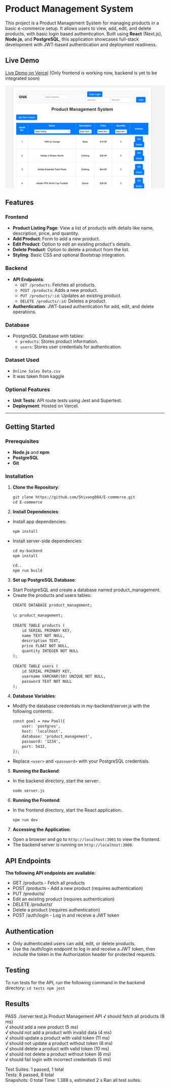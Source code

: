 # Product Management System

This project is a Product Management System for managing products in a basic e-commerce setup. It allows users to view, add, edit, and delete products, with basic login based authentication. Built using **React** (Next.js), **Node.js**, and **PostgreSQL**, this application showcases full-stack development with JWT-based authentication and deployment readiness.

## Live Demo

[Live Demo on Vercel](https://e-commerce-silk-iota-15.vercel.app/) (Only frontend is working now, backend is yet to be integrated soon)

![Preview](image.png)


## Features

### Frontend
- **Product Listing Page**: View a list of products with details like name, description, price, and quantity.
- **Add Product**: Form to add a new product.
- **Edit Product**: Option to edit an existing product's details.
- **Delete Product**: Option to delete a product from the list.
- **Styling**: Basic CSS and optional Bootstrap integration.

### Backend
- **API Endpoints**:
  - `GET /products`: Fetches all products.
  - `POST /products`: Adds a new product.
  - `PUT /products/:id`: Updates an existing product.
  - `DELETE /products/:id`: Deletes a product.
- **Authentication**: JWT-based authentication for add, edit, and delete operations.

### Database
- PostgreSQL Database with tables:
  - `products`: Stores product information.
  - `users`: Stores user credentials for authentication.
 
### Dataset Used
- ```Online Sales Data.csv```
- It was taken from kaggle

### Optional Features
- **Unit Tests**: API route tests using Jest and Supertest.
- **Deployment**: Hosted on Vercel.

---

## Getting Started

### Prerequisites

- **Node.js** and **npm**
- **PostgreSQL**
- **Git**

### Installation

1. **Clone the Repository**:
   ```
   git clone https://github.com/Shivang004/E-commerce.git
   cd E-commerce
   ```
2. **Install Dependencies**:
- Install app dependencies:
    ```
    npm install
    ```

- Install server-side dependencies:
    ```
    cd my-backend
    npm install
    ```
    ```
    cd..
    npm run build
    ```

3. **Set up PostgreSQL Database**:
- Start PostgreSQL and create a database named product_management.
- Create the products and users tables:
    ```
    CREATE DATABASE product_management;

    \c product_management;

    CREATE TABLE products (
        id SERIAL PRIMARY KEY,
        name TEXT NOT NULL,
        description TEXT,
        price FLOAT NOT NULL,
        quantity INTEGER NOT NULL
    );

    CREATE TABLE users (
        id SERIAL PRIMARY KEY,
        username VARCHAR(50) UNIQUE NOT NULL,
        password TEXT NOT NULL
    );
    ```

4. **Database Variables**:
- Modify the database credentials in my-backend/server.js with the following contents:.
    ```
    const pool = new Pool({
        user: 'postgres',
        host: 'localhost',
        database: 'product_management',
        password: '1234',
        port: 5432,
    });

    ```
- Replace ```<user>``` and ```<password>``` with your PostgreSQL credentials.

5. **Running the Backend**:
- In the backend directory, start the server:.
    ```
    node server.js
    ```
6. **Running the Frontend**:
- In the frontend directory, start the React application:.
    ```
    npm run dev
    ```
7. **Accessing the Application**:
- Open a browser and go to ```http://localhost:3001``` to view the frontend.
- The backend server is running on ```http://localhost:3000```.

## API Endpoints
**The following API endpoints are available:**
- GET /products - Fetch all products
- POST /products - Add a new product (requires authentication)
- PUT /products/
- Edit an existing product (requires authentication)
- DELETE /products/
- Delete a product (requires authentication)
- POST /auth/login - Log in and receive a JWT token

## Authentication
- Only authenticated users can add, edit, or delete products.
- Use the /auth/login endpoint to log in and receive a JWT token, then include the token in the Authorization header for protected requests.

## Testing
To run tests for the API, run the following command in the backend directory:
    ```
    cd tests
    npm jest
    ```
## Results
 PASS  ./server.test.js
  Product Management API
    √ should fetch all products (8 ms)                                                                                                              
    √ should add a new product (5 ms)                                                                                                               
    √ should not add a product with invalid data (4 ms)                                                                                             
    √ should update a product with valid token (11 ms)                                                                                              
    √ should not update a product without token (6 ms)                                                                                              
    √ should delete a product with valid token (10 ms)                                                                                              
    √ should not delete a product without token (6 ms)                                                                                              
    √ should fail login with incorrect credentials (5 ms)                                                                                           
                                                                                                                                                    
Test Suites: 1 passed, 1 total                                                                                                                      
Tests:       8 passed, 8 total                                                                                                                      
Snapshots:   0 total
Time:        1.388 s, estimated 2 s
Ran all test suites.
